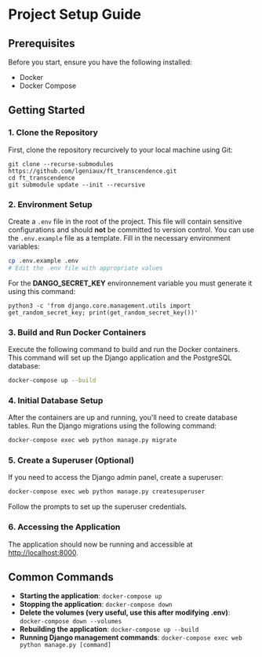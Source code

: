 
# Project Setup Guide 

## Prerequisites
Before you start, ensure you have the following installed:
- Docker
- Docker Compose

## Getting Started

### 1. Clone the Repository
First, clone the repository recurcively to your local machine using Git:
```shell
git clone --recurse-submodules https://github.com/lgeniaux/ft_transcendence.git
cd ft_transcendence
git submodule update --init --recursive
```

### 2. Environment Setup
Create a `.env` file in the root of the project. This file will contain sensitive configurations and should **not** be committed to version control. You can use the `.env.example` file as a template. Fill in the necessary environment variables:
```bash
cp .env.example .env
# Edit the .env file with appropriate values
```

For the **DANGO_SECRET_KEY** environnement variable you must generate it using this command:
```
python3 -c 'from django.core.management.utils import get_random_secret_key; print(get_random_secret_key())'
```

### 3. Build and Run Docker Containers
Execute the following command to build and run the Docker containers. This command will set up the Django application and the PostgreSQL database:
```bash
docker-compose up --build
```

### 4. Initial Database Setup
After the containers are up and running, you'll need to create database tables. Run the Django migrations using the following command:
```bash
docker-compose exec web python manage.py migrate
```

### 5. Create a Superuser (Optional)
If you need to access the Django admin panel, create a superuser:
```bash
docker-compose exec web python manage.py createsuperuser
```
Follow the prompts to set up the superuser credentials.

### 6. Accessing the Application
The application should now be running and accessible at [http://localhost:8000](http://localhost:8000).

## Common Commands
- **Starting the application**: `docker-compose up`
- **Stopping the application**: `docker-compose down`
- **Delete the volumes (very useful, use this after modifying .env)**: `docker-compose down --volumes`
- **Rebuilding the application**: `docker-compose up --build`
- **Running Django management commands**: `docker-compose exec web python manage.py [command]`

